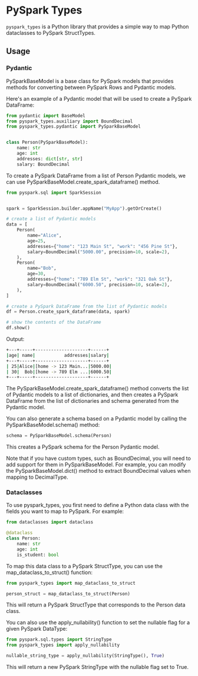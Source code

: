 # PySpark Types

`pyspark_types` is a Python library that provides a simple way to map Python dataclasses to PySpark StructTypes.

## Usage

### Pydantic
PySparkBaseModel is a base class for PySpark models that provides methods for converting between PySpark Rows and Pydantic models.

Here's an example of a Pydantic model that will be used to create a PySpark DataFrame:

```python
from pydantic import BaseModel
from pyspark_types.auxiliary import BoundDecimal
from pyspark_types.pydantic import PySparkBaseModel


class Person(PySparkBaseModel):
    name: str
    age: int
    addresses: dict[str, str]
    salary: BoundDecimal

```

To create a PySpark DataFrame from a list of Person Pydantic models, we can use PySparkBaseModel.create_spark_dataframe() method.

```python
from pyspark.sql import SparkSession


spark = SparkSession.builder.appName("MyApp").getOrCreate()

# create a list of Pydantic models
data = [
    Person(
        name="Alice",
        age=25,
        addresses={"home": "123 Main St", "work": "456 Pine St"},
        salary=BoundDecimal("5000.00", precision=10, scale=2),
    ),
    Person(
        name="Bob",
        age=30,
        addresses={"home": "789 Elm St", "work": "321 Oak St"},
        salary=BoundDecimal("6000.50", precision=10, scale=2),
    ),
]

# create a PySpark DataFrame from the list of Pydantic models
df = Person.create_spark_dataframe(data, spark)

# show the contents of the DataFrame
df.show()

```

Output: 
```bash
+---+-----+--------------------+------+
|age| name|           addresses|salary|
+---+-----+--------------------+------+
| 25|Alice|[home -> 123 Main...|5000.00|
| 30|  Bob|[home -> 789 Elm ...|6000.50|
+---+-----+--------------------+------+

```

The PySparkBaseModel.create_spark_dataframe() method converts the list of Pydantic models to a list of dictionaries, and then creates a PySpark DataFrame from the list of dictionaries and schema generated from the Pydantic model.

You can also generate a schema based on a Pydantic model by calling the PySparkBaseModel.schema() method:
```python
schema = PySparkBaseModel.schema(Person)

```

This creates a PySpark schema for the Person Pydantic model.

Note that if you have custom types, such as BoundDecimal, you will need to add support for them in PySparkBaseModel. For example, you can modify the PySparkBaseModel.dict() method to extract BoundDecimal values when mapping to DecimalType.
### Dataclasses

To use pyspark_types, you first need to define a Python data class with the fields you want to map to PySpark. For example:

```python
from dataclasses import dataclass

@dataclass
class Person:
    name: str
    age: int
    is_student: bool

```
To map this data class to a PySpark StructType, you can use the map_dataclass_to_struct() function:

```python
from pyspark_types import map_dataclass_to_struct

person_struct = map_dataclass_to_struct(Person)
```

This will return a PySpark StructType that corresponds to the Person data class.

You can also use the apply_nullability() function to set the nullable flag for a given PySpark DataType:

```python
from pyspark.sql.types import StringType
from pyspark_types import apply_nullability

nullable_string_type = apply_nullability(StringType(), True)
```

This will return a new PySpark StringType with the nullable flag set to True.

